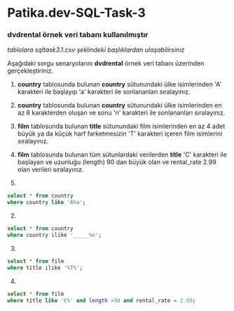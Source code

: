 # Patika.dev-SQL-Task-3
 ### dvdrental örnek veri tabanı kullanılmıştır <br>

 _tablolara sqltask3.1.csv şeklindeki başlıklardan ulaşabilirsiniz_



Aşağıdaki sorgu senaryolarını **dvdrental** örnek veri tabanı üzerinden gerçekleştiriniz.

1. **country** tablosunda bulunan **country** sütunundaki ülke isimlerinden 'A' karakteri ile başlayıp 'a' karakteri ile sonlananları sıralayınız.
2. **country** tablosunda bulunan **country** sütunundaki ülke isimlerinden en az 6 karakterden oluşan ve sonu 'n' karakteri ile sonlananları sıralayınız.
3. **film** tablosunda bulunan **title** sütunundaki film isimlerinden en az 4 adet büyük ya da küçük harf farketmesizin 'T' karakteri içeren film isimlerini sıralayınız.
4. **film** tablosunda bulunan tüm sütunlardaki verilerden **title** 'C' karakteri ile başlayan ve uzunluğu (length) 90 dan büyük olan ve rental_rate 2.99 olan verileri sıralayınız.

1.

```sql
select * from country
where country like 'A%a';
```

2.

```sql
select * from country
where country ilike '_____%n';
```

3.

```sql
select * from film
where title ilike '%T%';
```

4.

```sql
select * from film
where title like 'C%' and length >90 and rental_rate = 2.99;
```

